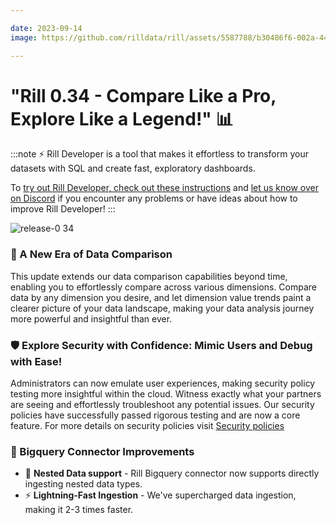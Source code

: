 ```yaml
---

date: 2023-09-14
image: https://github.com/rilldata/rill/assets/5587788/b30486f6-002a-445d-8a1b-955b6ec0066d

---
```


# "Rill 0.34 - Compare Like a Pro, Explore Like a Legend!" 📊

:::note
⚡ Rill Developer is a tool that makes it effortless to transform your datasets with SQL and create fast, exploratory dashboards.

To [try out Rill Developer, check out these instructions](../../install) and [let us know over on Discord](https://bit.ly/3bbcSl9) if you encounter any problems or have ideas about how to improve Rill Developer!
:::

![release-0 34](https://cdn.rilldata.com/docs/release-notes/release-0.34-gif)

### 🌈 A New Era of Data Comparison 

This update extends our data comparison capabilities beyond time, enabling you to effortlessly compare across various dimensions.
Compare data by any dimension you desire, and let dimension value trends paint a clearer picture of your data landscape,
making your data analysis journey more powerful and insightful than ever.

### 🛡️ Explore Security with Confidence: Mimic Users and Debug with Ease!
Administrators can now emulate user experiences, making security policy testing more insightful within the cloud.
Witness exactly what your partners are seeing and effortlessly troubleshoot any potential issues.
Our security policies have successfully passed rigorous testing and are now a core feature.
For more details on security policies visit [Security policies](../../develop/security)

### 🌟 Bigquery Connector Improvements 
- 🌟 **Nested Data support** - Rill Bigquery connector now supports directly ingesting nested data types. 
- ⚡ **Lightning-Fast Ingestion** - We've supercharged data ingestion, making it 2-3 times faster. 
